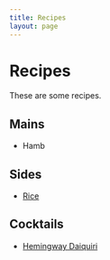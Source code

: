 ```yaml
---
title: Recipes
layout: page
---
```


# Recipes

These are some recipes.

## Mains
- Hamb


## Sides
- [Rice](recipes/rice.md)


## Cocktails
- [Hemingway Daiquiri](recipes/hemingway-daiquiri.md)

